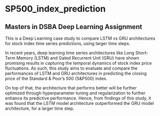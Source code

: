 # SP500_index_prediction
## Masters in DSBA Deep Learning Assignment

This is a Deep Learning case study to compare LSTM vs GRU architectures for stock index time series predictions, using larger time steps.

In recent years, deep learning time series architectures like Long Short-Term Memory (LSTM) and Gated Recurrent Unit (GRU) have shown promising results in capturing the temporal dynamics of stock index price fluctuations. As such, this study aims to evaluate and compare the performances of LSTM and GRU architectures in predicting the closing price of the Standard & Poor’s 500 (S&P500) index. 

On top of that, the architecture that performs better will be further optimized through hyperparameter tuning and regularization to further enhance its predictive performance. Hence, from findings of this study, it was found that the LSTM model architecture outperformed the GRU model architecture, for a larger time step.